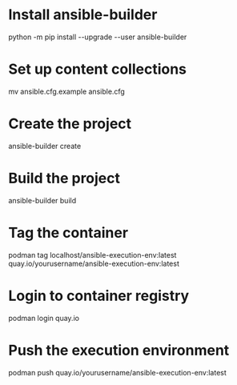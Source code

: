 # Install ansible-builder
python -m pip install --upgrade --user ansible-builder

# Set up content collections
mv ansible.cfg.example ansible.cfg

# Create the project
ansible-builder create

# Build the project
ansible-builder build

# Tag the container
podman tag localhost/ansible-execution-env:latest quay.io/yourusername/ansible-execution-env:latest

# Login to container registry
podman login quay.io

# Push the execution environment
podman push quay.io/yourusername/ansible-execution-env:latest
